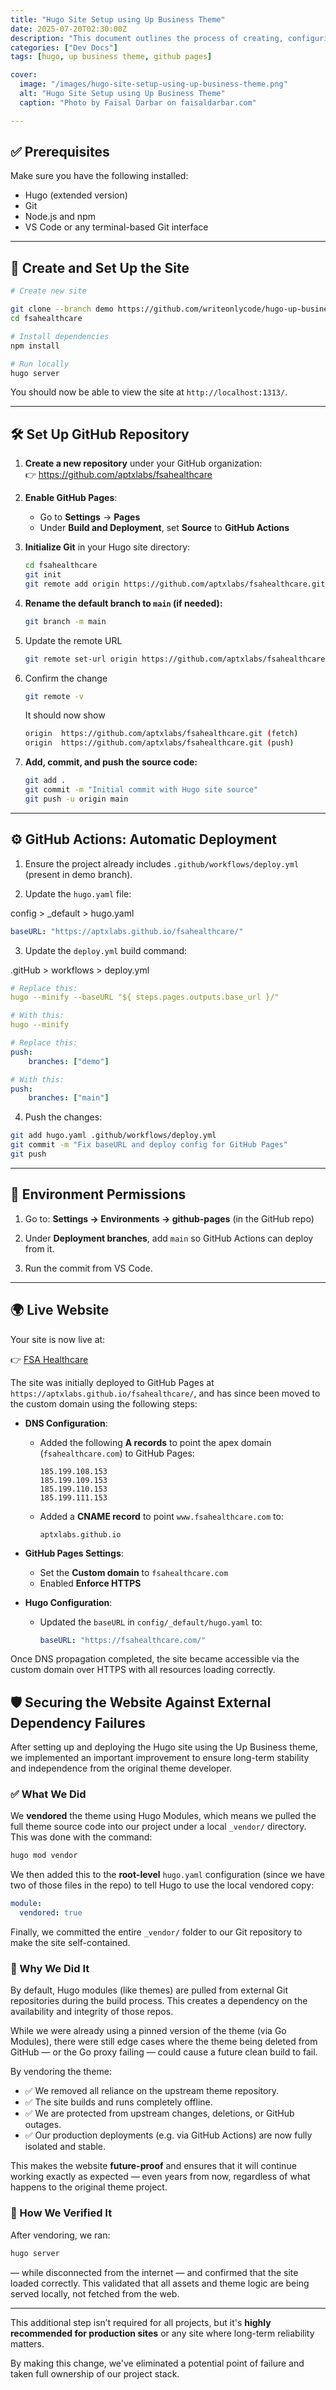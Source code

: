 ```yaml
---
title: "Hugo Site Setup using Up Business Theme"
date: 2025-07-20T02:30:00Z
description: "This document outlines the process of creating, configuring, and deploying a website using the Up Business Hugo theme."
categories: ["Dev Docs"]
tags: [hugo, up business theme, github pages]

cover:
  image: "/images/hugo-site-setup-using-up-business-theme.png"
  alt: "Hugo Site Setup using Up Business Theme"
  caption: "Photo by Faisal Darbar on faisaldarbar.com"

---
```


## ✅ Prerequisites

Make sure you have the following installed:

- Hugo (extended version)
- Git
- Node.js and npm
- VS Code or any terminal-based Git interface

---

## 🚀 Create and Set Up the Site

```bash
# Create new site

git clone --branch demo https://github.com/writeonlycode/hugo-up-business.git fsahealthcare
cd fsahealthcare

# Install dependencies
npm install

# Run locally
hugo server
```

You should now be able to view the site at `http://localhost:1313/`.

---

## 🛠 Set Up GitHub Repository

1. **Create a new repository** under your GitHub organization:  
   👉 https://github.com/aptxlabs/fsahealthcare

2. **Enable GitHub Pages**:
   - Go to **Settings** → **Pages**
   - Under **Build and Deployment**, set **Source** to **GitHub Actions**

3. **Initialize Git** in your Hugo site directory:

   ```bash
   cd fsahealthcare
   git init
   git remote add origin https://github.com/aptxlabs/fsahealthcare.git
   ```

4. **Rename the default branch to `main` (if needed):**

   ```bash
   git branch -m main
   ```

5. Update the remote URL

   ```bash
   git remote set-url origin https://github.com/aptxlabs/fsahealthcare.git
   ```

6. Confirm the change

   ```bash
   git remote -v
   ```

   It should now show

   ```bash
   origin  https://github.com/aptxlabs/fsahealthcare.git (fetch)
   origin  https://github.com/aptxlabs/fsahealthcare.git (push)
   ```

7. **Add, commit, and push the source code:**

   ```bash
   git add .
   git commit -m "Initial commit with Hugo site source"
   git push -u origin main
   ```

---

## ⚙️ GitHub Actions: Automatic Deployment

1. Ensure the project already includes `.github/workflows/deploy.yml` (present in demo branch).

2. Update the `hugo.yaml` file:

config > _default > hugo.yaml

```yaml
baseURL: "https://aptxlabs.github.io/fsahealthcare/"
```

3. Update the `deploy.yml` build command:

.gitHub > workflows > deploy.yml

```yaml
# Replace this:
hugo --minify --baseURL "${ steps.pages.outputs.base_url }/"

# With this:
hugo --minify

# Replace this:
push:
    branches: ["demo"]

# With this: 
push:
    branches: ["main"]
```

4. Push the changes:
```bash
git add hugo.yaml .github/workflows/deploy.yml
git commit -m "Fix baseURL and deploy config for GitHub Pages"
git push
```

---

## 🔐 Environment Permissions

1. Go to:
   **Settings → Environments → github-pages** (in the GitHub repo)

2. Under **Deployment branches**, add `main` so GitHub Actions can deploy from it.

3. Run the commit from VS Code.

---

## 🌍 Live Website

Your site is now live at:

👉 <a href="https://fsahealthcare.com" target="_blank" rel="noopener">FSA Healthcare</a>

The site was initially deployed to GitHub Pages at `https://aptxlabs.github.io/fsahealthcare/`, and has since been moved to the custom domain using the following steps:

- **DNS Configuration**:

  - Added the following **A records** to point the apex domain (`fsahealthcare.com`) to GitHub Pages:
    ```
    185.199.108.153
    185.199.109.153
    185.199.110.153
    185.199.111.153
    ```
  - Added a **CNAME record** to point `www.fsahealthcare.com` to:
    ```
    aptxlabs.github.io
    ```

- **GitHub Pages Settings**:

  - Set the **Custom domain** to `fsahealthcare.com`
  - Enabled **Enforce HTTPS**

- **Hugo Configuration**:

  - Updated the `baseURL` in `config/_default/hugo.yaml` to:
    ```yaml
    baseURL: "https://fsahealthcare.com/"
    ```

Once DNS propagation completed, the site became accessible via the custom domain over HTTPS with all resources loading correctly.

## 🛡️ Securing the Website Against External Dependency Failures

After setting up and deploying the Hugo site using the Up Business theme, we implemented an important improvement to ensure long-term stability and independence from the original theme developer.

### ✅ What We Did

We **vendored** the theme using Hugo Modules, which means we pulled the full theme source code into our project under a local `_vendor/` directory. This was done with the command:

```bash
hugo mod vendor
```

We then added this to the **root-level** `hugo.yaml` configuration (since we have two of those files in the repo) to tell Hugo to use the local vendored copy:

```yaml
module:
  vendored: true
```

Finally, we committed the entire `_vendor/` folder to our Git repository to make the site self-contained.

### 🧠 Why We Did It

By default, Hugo modules (like themes) are pulled from external Git repositories during the build process. This creates a dependency on the availability and integrity of those repos.

While we were already using a pinned version of the theme (via Go Modules), there were still edge cases where the theme being deleted from GitHub — or the Go proxy failing — could cause a future clean build to fail.

By vendoring the theme:

- ✅ We removed all reliance on the upstream theme repository.
- ✅ The site builds and runs completely offline.
- ✅ We are protected from upstream changes, deletions, or GitHub outages.
- ✅ Our production deployments (e.g. via GitHub Actions) are now fully isolated and stable.

This makes the website **future-proof** and ensures that it will continue working exactly as expected — even years from now, regardless of what happens to the original theme project.

### 🧪 How We Verified It

After vendoring, we ran:

```bash
hugo server
```

— while disconnected from the internet — and confirmed that the site loaded correctly. This validated that all assets and theme logic are being served locally, not fetched from the web.

---

This additional step isn’t required for all projects, but it's **highly recommended for production sites** or any site where long-term reliability matters.

By making this change, we've eliminated a potential point of failure and taken full ownership of our project stack.



